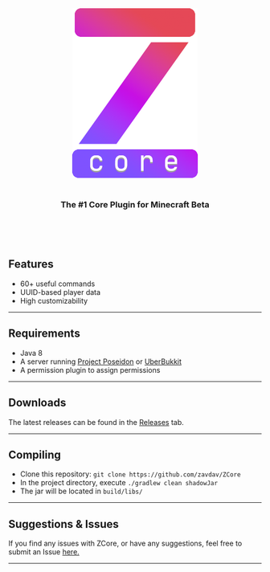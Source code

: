 <div align="center">
    <img src="ZCore.png" alt="ZCore" width=250px>
</div>

<br>

<h3 align="center">
    The #1 Core Plugin for Minecraft Beta
</h3>

<br>
<br>
<br>

## Features
* 60+ useful commands
* UUID-based player data
* High customizability

---

## Requirements
* Java 8
* A server running [Project Poseidon](https://github.com/retromcorg/Project-Poseidon) or [UberBukkit](https://github.com/Moresteck/uberbukkit)
* A permission plugin to assign permissions

---

## Downloads
The latest releases can be found in the [Releases](https://github.com/zavdav/ZCore/releases) tab.

---

## Compiling
* Clone this repository: `git clone https://github.com/zavdav/ZCore`
* In the project directory, execute `./gradlew clean shadowJar`
* The jar will be located in `build/libs/`

---

## Suggestions & Issues
If you find any issues with ZCore, or have any suggestions, feel free to submit an Issue [here.](https://github.com/zavdav/ZCore/issues)

---
